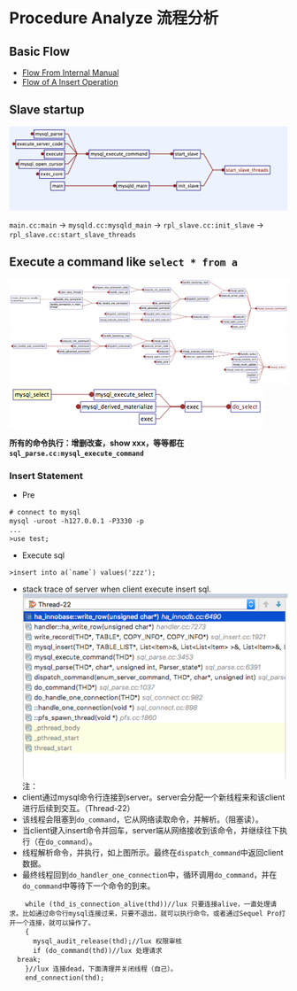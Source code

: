 # Procedure Analyze 流程分析

## Basic Flow
- [Flow From Internal Manual](https://dev.mysql.com/doc/internals/en/guided-tour-flow.html)
- [Flow of A Insert Operation](https://dev.mysql.com/doc/internals/en/guided-tour-skeleton.html)

## Slave startup
![start_slave_thread](docLux/start_slave_thread.png)

`main.cc:main` -> `mysqld.cc:mysqld_main` -> `rpl_slave.cc:init_slave` -> `rpl_slave.cc:start_slave_threads`


## Execute a command like `select * from a`
![command execute](docLux/mysql_execute_command.png)
![select 1](docLux/CalledBy-mysql_select.png)
![select 2](docLux/CalledBy-do_select.png)

__所有的命令执行：增删改查，show xxx，等等都在`sql_parse.cc:mysql_execute_command`__


### Insert Statement
- Pre
```
# connect to mysql
mysql -uroot -h127.0.0.1 -P3330 -p
...
>use test;
```
- Execute sql
```
>insert into a(`name`) values('zzz');
```

- stack trace of server when client execute insert sql.
![insert trace](./docLux/insert_bt.png)
注：
- client通过mysql命令行连接到server。server会分配一个新线程来和该client进行后续到交互。（Thread-22）
- 该线程会阻塞到`do_command`，它从网络读取命令，并解析。（阻塞读）。
- 当client键入insert命令并回车，server端从网络接收到该命令，并继续往下执行（在`do_command`）。
- 线程解析命令，并执行，如上图所示。最终在`dispatch_command`中返回client数据。
- 最终线程回到`do_handler_one_connection`中，循环调用`do_command`，并在`do_command`中等待下一个命令的到来。
```
    while (thd_is_connection_alive(thd))//lux 只要连接alive，一直处理请求。比如通过命令行mysql连接过来，只要不退出，就可以执行命令。或者通过Sequel Pro打开一个连接，就可以操作了。
    {
      mysql_audit_release(thd);//lux 权限审核
      if (do_command(thd))//lux 处理请求
  break;
    }//lux 连接dead，下面清理并关闭线程（自己）。
    end_connection(thd);

```
